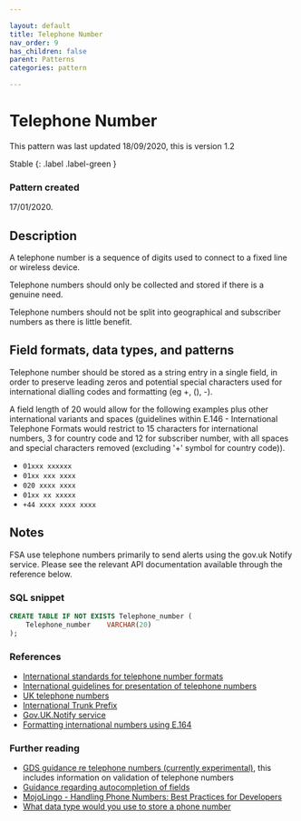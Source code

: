 ```yaml
---

layout: default
title: Telephone Number
nav_order: 9
has_children: false
parent: Patterns
categories: pattern

---
```


# Telephone Number
This pattern was last updated 18/09/2020, this is version 1.2

Stable
{: .label .label-green }

### Pattern created
17/01/2020.

## Description

A telephone number is a sequence of digits used to connect to a fixed line or wireless device.  

Telephone numbers should only be collected and stored if there is a genuine need.

Telephone numbers should not be split into geographical and subscriber numbers as there is little benefit.

## Field formats, data types, and patterns

Telephone number should be stored as a string entry in a single field, in order to preserve leading zeros and potential special characters used for international dialling codes and formatting (eg +, (), -).

A field length of 20 would allow for the following examples plus other international variants and spaces (guidelines within E.146 - International Telephone Formats would restrict to 15 characters for international numbers, 3 for country code and 12 for subscriber number, with all spaces and special characters removed (excluding '+' symbol for country code)).

-   `01xxx xxxxxx`
-   `01xx xxx xxxx`
-   `020 xxxx xxxx`
-   `01xx xx xxxxx`
-   `+44 xxxx xxxx xxxx`

## Notes

FSA use telephone numbers primarily to send alerts using the gov.uk Notify service.  Please see the relevant API documentation available through the reference below.

### SQL snippet
```sql
CREATE TABLE IF NOT EXISTS Telephone_number (
    Telephone_number    VARCHAR(20)
);
```

### References
-   [International standards for telephone number formats](https://en.wikipedia.org/wiki/E.164)
-   [International guidelines for presentation of telephone numbers](https://en.wikipedia.org/wiki/E.123)
-   [UK telephone numbers](https://en.wikipedia.org/wiki/Telephone_numbers_in_the_United_Kingdom)
-   [International Trunk Prefix](https://en.wikipedia.org/wiki/Trunk_prefix)
-   [Gov.UK.Notify service](https://www.notifications.service.gov.uk/features)
-   [Formatting international numbers using E.164](https://support.twilio.com/hc/en-us/articles/223183008-Formatting-International-Phone-Numbers)

### Further reading
-   [GDS guidance re telephone numbers (currently experimental)](https://design-system.service.gov.uk/patterns/telephone-numbers/), this includes information on validation of telephone numbers
-   [Guidance regarding autocompletion of fields](https://www.w3.org/WAI/WCAG21/Understanding/identify-input-purpose.html)
-   [MojoLingo - Handling Phone Numbers: Best Practices for Developers](https://mojolingo.com/blog/2015/best-practices-handling-phone-numbers/)
-   [What data type would you use to store a phone number](https://teamtreehouse.com/community/what-data-type-would-you-use-to-store-a-phone-number)
